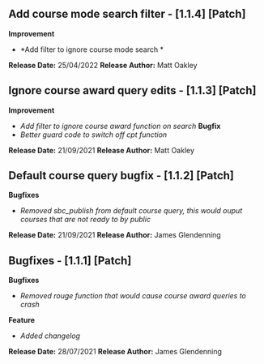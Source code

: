 ## Add course mode search filter - [1.1.4] [Patch]

**Improvement**
  - *Add filter to ignore course mode search *

**Release Date:** 25/04/2022
**Release Author:** Matt Oakley

## Ignore course award query edits - [1.1.3] [Patch]

**Improvement**
  - *Add filter to ignore course award function on search*
**Bugfix**
  - *Better guard code to switch off cpt function*

**Release Date:** 21/09/2021
**Release Author:** Matt Oakley

## Default course query bugfix - [1.1.2] [Patch]

**Bugfixes**
  - *Removed sbc_publish from default course query, this would ouput courses that are not ready to by public*

**Release Date:** 21/09/2021
**Release Author:** James Glendenning


## Bugfixes - [1.1.1] [Patch]

**Bugfixes**
  - *Removed rouge function that would cause course award queries to crash*

**Feature**
  - *Added changelog*

**Release Date:** 28/07/2021
**Release Author:** James Glendenning
